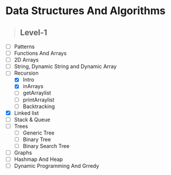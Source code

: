 # Data Structures And Algorithms

> ## Level-1

- [ ] Patterns
- [ ] Functions And Arrays
- [ ] 2D Arrays
- [ ] String, Dynamic String and Dynamic Array
- [ ] Recursion
  - [x] Intro
  - [x] inArrays
  - [ ] getArraylist
  - [ ] printArraylist
  - [ ] Backtracking
- [x] Linked list
- [ ] Stack & Queue
- [ ] Trees
  - [ ] Generic Tree
  - [ ] Binary Tree
  - [ ] Binary Search Tree
- [ ] Graphs
- [ ] Hashmap And Heap
- [ ] Dynamic Programming And Grredy
